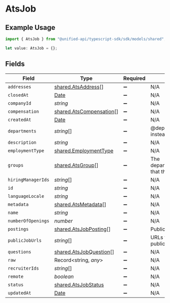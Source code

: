 # AtsJob

## Example Usage

```typescript
import { AtsJob } from "@unified-api/typescript-sdk/sdk/models/shared";

let value: AtsJob = {};
```

## Fields

| Field                                                                                         | Type                                                                                          | Required                                                                                      | Description                                                                                   |
| --------------------------------------------------------------------------------------------- | --------------------------------------------------------------------------------------------- | --------------------------------------------------------------------------------------------- | --------------------------------------------------------------------------------------------- |
| `addresses`                                                                                   | [shared.AtsAddress](../../../sdk/models/shared/atsaddress.md)[]                               | :heavy_minus_sign:                                                                            | N/A                                                                                           |
| `closedAt`                                                                                    | [Date](https://developer.mozilla.org/en-US/docs/Web/JavaScript/Reference/Global_Objects/Date) | :heavy_minus_sign:                                                                            | N/A                                                                                           |
| `companyId`                                                                                   | *string*                                                                                      | :heavy_minus_sign:                                                                            | N/A                                                                                           |
| `compensation`                                                                                | [shared.AtsCompensation](../../../sdk/models/shared/atscompensation.md)[]                     | :heavy_minus_sign:                                                                            | N/A                                                                                           |
| `createdAt`                                                                                   | [Date](https://developer.mozilla.org/en-US/docs/Web/JavaScript/Reference/Global_Objects/Date) | :heavy_minus_sign:                                                                            | N/A                                                                                           |
| `departments`                                                                                 | *string*[]                                                                                    | :heavy_minus_sign:                                                                            | @deprecated Use `groups` instead                                                              |
| `description`                                                                                 | *string*                                                                                      | :heavy_minus_sign:                                                                            | N/A                                                                                           |
| `employmentType`                                                                              | [shared.EmploymentType](../../../sdk/models/shared/employmenttype.md)                         | :heavy_minus_sign:                                                                            | N/A                                                                                           |
| `groups`                                                                                      | [shared.AtsGroup](../../../sdk/models/shared/atsgroup.md)[]                                   | :heavy_minus_sign:                                                                            | The departments/divisions/teams that this job belongs to                                      |
| `hiringManagerIds`                                                                            | *string*[]                                                                                    | :heavy_minus_sign:                                                                            | N/A                                                                                           |
| `id`                                                                                          | *string*                                                                                      | :heavy_minus_sign:                                                                            | N/A                                                                                           |
| `languageLocale`                                                                              | *string*                                                                                      | :heavy_minus_sign:                                                                            | N/A                                                                                           |
| `metadata`                                                                                    | [shared.AtsMetadata](../../../sdk/models/shared/atsmetadata.md)[]                             | :heavy_minus_sign:                                                                            | N/A                                                                                           |
| `name`                                                                                        | *string*                                                                                      | :heavy_minus_sign:                                                                            | N/A                                                                                           |
| `numberOfOpenings`                                                                            | *number*                                                                                      | :heavy_minus_sign:                                                                            | N/A                                                                                           |
| `postings`                                                                                    | [shared.AtsJobPosting](../../../sdk/models/shared/atsjobposting.md)[]                         | :heavy_minus_sign:                                                                            | Public job postings                                                                           |
| `publicJobUrls`                                                                               | *string*[]                                                                                    | :heavy_minus_sign:                                                                            | URLs for pages containing public listings for the job                                         |
| `questions`                                                                                   | [shared.AtsJobQuestion](../../../sdk/models/shared/atsjobquestion.md)[]                       | :heavy_minus_sign:                                                                            | N/A                                                                                           |
| `raw`                                                                                         | Record<string, *any*>                                                                         | :heavy_minus_sign:                                                                            | N/A                                                                                           |
| `recruiterIds`                                                                                | *string*[]                                                                                    | :heavy_minus_sign:                                                                            | N/A                                                                                           |
| `remote`                                                                                      | *boolean*                                                                                     | :heavy_minus_sign:                                                                            | N/A                                                                                           |
| `status`                                                                                      | [shared.AtsJobStatus](../../../sdk/models/shared/atsjobstatus.md)                             | :heavy_minus_sign:                                                                            | N/A                                                                                           |
| `updatedAt`                                                                                   | [Date](https://developer.mozilla.org/en-US/docs/Web/JavaScript/Reference/Global_Objects/Date) | :heavy_minus_sign:                                                                            | N/A                                                                                           |